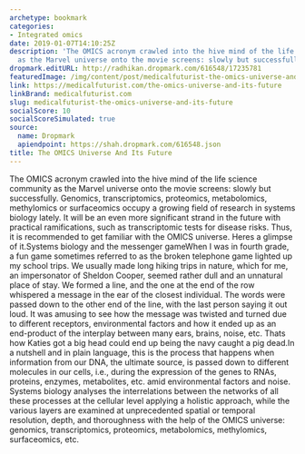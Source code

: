 ```yaml
---
archetype: bookmark
categories:
- Integrated omics
date: 2019-01-07T14:10:25Z
description: 'The OMICS acronym crawled into the hive mind of the life science community
  as the Marvel universe onto the movie screens: slowly but successfully.'
dropmark.editURL: http://radhikan.dropmark.com/616548/17235781
featuredImage: /img/content/post/medicalfuturist-the-omics-universe-and-its-future.JPG
link: https://medicalfuturist.com/the-omics-universe-and-its-future
linkBrand: medicalfuturist.com
slug: medicalfuturist-the-omics-universe-and-its-future
socialScore: 10
socialScoreSimulated: true
source:
  name: Dropmark
  apiendpoint: https://shah.dropmark.com/616548.json
title: The OMICS Universe And Its Future
---
```

The OMICS acronym crawled into the hive mind of the life science community as the Marvel universe onto the movie screens: slowly but successfully. Genomics, transcriptomics, proteomics, metabolomics, methylomics or surfaceomics occupy a growing field of research in systems biology lately. It will be an even more significant strand in the future with practical ramifications, such as transcriptomic tests for disease risks. Thus, it is recommended to get familiar with the OMICS universe. Heres a glimpse of it.Systems biology and the messenger gameWhen I was in fourth grade, a fun game sometimes referred to as the broken telephone game lighted up my school trips. We usually made long hiking trips in nature, which for me, an impersonator of Sheldon Cooper, seemed rather dull and an unnatural place of stay. We formed a line, and the one at the end of the row whispered a message in the ear of the closest individual. The words were passed down to the other end of the line, with the last person saying it out loud. It was amusing to see how the message was twisted and turned due to different receptors, environmental factors and how it ended up as an end-product of the interplay between many ears, brains, noise, etc. Thats how Katies got a big head could end up being the navy caught a pig dead.In a nutshell and in plain language, this is the process that happens when information from our DNA, the ultimate source, is passed down to different molecules in our cells, i.e., during the expression of the genes to RNAs, proteins, enzymes, metabolites, etc. amid environmental factors and noise. Systems biology analyses the interrelations between the networks of all these processes at the cellular level applying a holistic approach, while the various layers are examined at unprecedented spatial or temporal resolution, depth, and thoroughness with the help of the OMICS universe: genomics, transcriptomics, proteomics, metabolomics, methylomics, surfaceomics, etc.